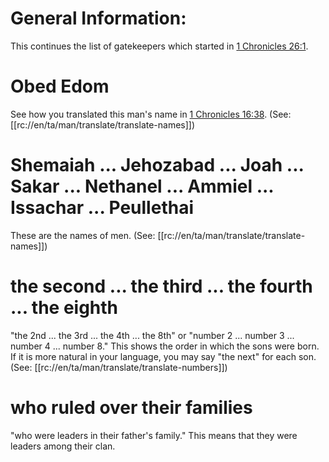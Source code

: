 # General Information:

This continues the list of gatekeepers which started in [1 Chronicles 26:1](./01.md).

# Obed Edom

See how you translated this man's name in [1 Chronicles 16:38](../16/37.md). (See: [[rc://en/ta/man/translate/translate-names]])

# Shemaiah ... Jehozabad ... Joah ... Sakar ... Nethanel ... Ammiel ... Issachar ... Peullethai

These are the names of men. (See: [[rc://en/ta/man/translate/translate-names]])

# the second ... the third ... the fourth ... the eighth

"the 2nd ... the 3rd ... the 4th ... the 8th" or "number 2 ... number 3 ... number 4 ... number 8." This shows the order in which the sons were born. If it is more natural in your language, you may say "the next" for each son. (See: [[rc://en/ta/man/translate/translate-numbers]])

# who ruled over their families

"who were leaders in their father's family." This means that they were leaders among their clan.